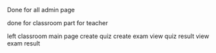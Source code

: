 Done for all admin page 

done for classroom part for teacher 

left
classroom main page 
create quiz
create exam 
view quiz result
view exam result 